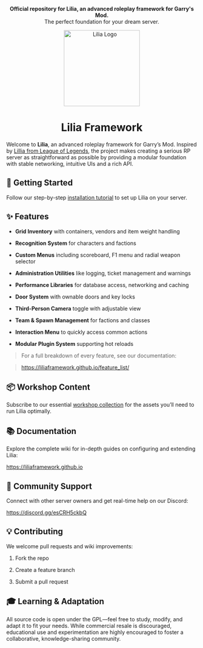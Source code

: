 <p align="center">
  <b>Official repository for Lilia, an advanced roleplay framework for Garry's Mod.</b><br/>
  The perfect foundation for your dream server.
</p>

<p align="center">
  <img src="https://github.com/LiliaFramework/Lilia/blob/main/logo.png?raw=true" alt="Lilia Logo" width="200" />
</p>

<h1 align="center">Lilia Framework</h1>


Welcome to **Lilia**, an advanced roleplay framework for Garry’s Mod. Inspired by [Lillia from League of Legends](https://ddragon.leagueoflegends.com/cdn/img/champion/splash/Lillia_19.jpg), the project makes creating a serious RP server as straightforward as possible by providing a modular foundation with stable networking, intuitive UIs and a rich API.


## 🚀 Getting Started


Follow our step-by-step [installation tutorial](https://liliaframework.github.io/information/installing_the_gamemode/) to set up Lilia on your server.


## ✨ Features


- **Grid Inventory** with containers, vendors and item weight handling

- **Recognition System** for characters and factions

- **Custom Menus** including scoreboard, F1 menu and radial weapon selector

- **Administration Utilities** like logging, ticket management and warnings

- **Performance Libraries** for database access, networking and caching

- **Door System** with ownable doors and key locks

- **Third-Person Camera** toggle with adjustable view

- **Team & Spawn Management** for factions and classes

- **Interaction Menu** to quickly access common actions

- **Modular Plugin System** supporting hot reloads


> For a full breakdown of every feature, see our documentation:

> https://liliaframework.github.io/feature_list/


## 📦 Workshop Content


Subscribe to our essential [workshop collection](https://steamcommunity.com/sharedfiles/filedetails/?id=2959728255) for the assets you’ll need to run Lilia optimally.


## 📚 Documentation


Explore the complete wiki for in-depth guides on configuring and extending Lilia:

https://liliaframework.github.io


## 💬 Community Support


Connect with other server owners and get real-time help on our Discord:

https://discord.gg/esCRH5ckbQ


## 💡 Contributing


We welcome pull requests and wiki improvements:


1. Fork the repo

2. Create a feature branch

3. Submit a pull request


## 🎓 Learning & Adaptation


All source code is open under the GPL—feel free to study, modify, and adapt it to fit your needs. While commercial resale is discouraged, educational use and experimentation are highly encouraged to foster a collaborative, knowledge-sharing community.

